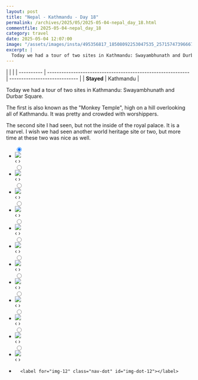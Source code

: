 ```yaml
---
layout: post
title: "Nepal - Kathmandu - Day 18"
permalink: /archives/2025/05/2025-05-04-nepal_day_18.html
commentfile: 2025-05-04-nepal_day_18
category: travel
date: 2025-05-04 12:07:00
image: "/assets/images/insta/495356817_18508092253047535_2571574739666713647_n_17978764970833312.jpg"
excerpt: |
  Today we had a tour of two sites in Kathmandu: Swayambhunath and Durbar Square.
---
```


|            |                                                              |
| ---------- | ------------------------------------------------------------ | ----------------------------- |
| **Stayed** |  Kathmandu |

Today we had a tour of two sites in Kathmandu: Swayambhunath and Durbar Square. 

The first is also known as the "Monkey Temple", high on a hill overlooking all of Kathmandu. It was pretty and crowded with worshippers. 

The second site I had seen, but not the inside of the royal palace. It is a marvel. I wish we had seen another world heritage site or two, but more time at these two was nice as well.



<ul class="slides">
    <input type="radio" name="radio-btn" id="img-1" checked="checked" />
    <li class="slide-container">
        <div class="slide">
          <a href="/assets/images/insta/495647722_18508092274047535_7816659351663951255_n_17866391277378305.jpg"><img src="/assets/images/insta/495647722_18508092274047535_7816659351663951255_n_17866391277378305.jpg" /></a>
        </div>
    <div class="nav">
      <label for="img-12" class="prev">&#x2039;</label>
      <label for="img-2" class="next">&#x203a;</label>
    </div>
    </li>
        <input type="radio" name="radio-btn" id="img-2"  />
    <li class="slide-container">
        <div class="slide">
          <a href="/assets/images/insta/495353106_18508092295047535_3994897290130799723_n_18081175345668589.jpg"><img src="/assets/images/insta/495353106_18508092295047535_3994897290130799723_n_18081175345668589.jpg" /></a>
        </div>
    <div class="nav">
      <label for="img-1" class="prev">&#x2039;</label>
      <label for="img-3" class="next">&#x203a;</label>
    </div>
    </li>
        <input type="radio" name="radio-btn" id="img-3"  />
    <li class="slide-container">
        <div class="slide">
          <a href="/assets/images/insta/495392956_18508092304047535_5515167646792955845_n_17931490715918704.jpg"><img src="/assets/images/insta/495392956_18508092304047535_5515167646792955845_n_17931490715918704.jpg" /></a>
        </div>
    <div class="nav">
      <label for="img-2" class="prev">&#x2039;</label>
      <label for="img-4" class="next">&#x203a;</label>
    </div>
    </li>
        <input type="radio" name="radio-btn" id="img-4"  />
    <li class="slide-container">
        <div class="slide">
          <a href="/assets/images/insta/495760179_18508092319047535_2462898676996475019_n_18065163649973003.jpg"><img src="/assets/images/insta/495760179_18508092319047535_2462898676996475019_n_18065163649973003.jpg" /></a>
        </div>
    <div class="nav">
      <label for="img-3" class="prev">&#x2039;</label>
      <label for="img-5" class="next">&#x203a;</label>
    </div>
    </li>
        <input type="radio" name="radio-btn" id="img-5"  />
    <li class="slide-container">
        <div class="slide">
          <a href="/assets/images/insta/495145114_18508092334047535_5367786201382025764_n_17852007312443495.jpg"><img src="/assets/images/insta/495145114_18508092334047535_5367786201382025764_n_17852007312443495.jpg" /></a>
        </div>
    <div class="nav">
      <label for="img-4" class="prev">&#x2039;</label>
      <label for="img-6" class="next">&#x203a;</label>
    </div>
    </li>
        <input type="radio" name="radio-btn" id="img-6"  />
    <li class="slide-container">
        <div class="slide">
          <a href="/assets/images/insta/495449964_18508092343047535_3962813806915849778_n_18024778508679342.jpg"><img src="/assets/images/insta/495449964_18508092343047535_3962813806915849778_n_18024778508679342.jpg" /></a>
        </div>
    <div class="nav">
      <label for="img-5" class="prev">&#x2039;</label>
      <label for="img-7" class="next">&#x203a;</label>
    </div>
    </li>
        <input type="radio" name="radio-btn" id="img-7"  />
    <li class="slide-container">
        <div class="slide">
          <a href="/assets/images/insta/495549598_18508092364047535_1172600235372302551_n_18500911885016505.jpg"><img src="/assets/images/insta/495549598_18508092364047535_1172600235372302551_n_18500911885016505.jpg" /></a>
        </div>
    <div class="nav">
      <label for="img-6" class="prev">&#x2039;</label>
      <label for="img-8" class="next">&#x203a;</label>
    </div>
    </li>
        <input type="radio" name="radio-btn" id="img-8"  />
    <li class="slide-container">
        <div class="slide">
          <a href="/assets/images/insta/495334878_18508092373047535_5580514568489111878_n_17974435406843495.jpg"><img src="/assets/images/insta/495334878_18508092373047535_5580514568489111878_n_17974435406843495.jpg" /></a>
        </div>
    <div class="nav">
      <label for="img-7" class="prev">&#x2039;</label>
      <label for="img-9" class="next">&#x203a;</label>
    </div>
    </li>
        <input type="radio" name="radio-btn" id="img-9"  />
    <li class="slide-container">
        <div class="slide">
          <a href="/assets/images/insta/496008979_18508092382047535_7645001368383730240_n_17895043320100997.jpg"><img src="/assets/images/insta/496008979_18508092382047535_7645001368383730240_n_17895043320100997.jpg" /></a>
        </div>
    <div class="nav">
      <label for="img-8" class="prev">&#x2039;</label>
      <label for="img-10" class="next">&#x203a;</label>
    </div>
    </li>
        <input type="radio" name="radio-btn" id="img-10"  />
    <li class="slide-container">
        <div class="slide">
          <a href="/assets/images/insta/495387882_18508092391047535_5052050126981966860_n_18075277378671748.jpg"><img src="/assets/images/insta/495387882_18508092391047535_5052050126981966860_n_18075277378671748.jpg" /></a>
        </div>
    <div class="nav">
      <label for="img-9" class="prev">&#x2039;</label>
      <label for="img-11" class="next">&#x203a;</label>
    </div>
    </li>
        <input type="radio" name="radio-btn" id="img-11"  />
    <li class="slide-container">
        <div class="slide">
          <a href="/assets/images/insta/495328803_18508092403047535_826747176440292915_n_17848330629460080.jpg"><img src="/assets/images/insta/495328803_18508092403047535_826747176440292915_n_17848330629460080.jpg" /></a>
        </div>
    <div class="nav">
      <label for="img-10" class="prev">&#x2039;</label>
      <label for="img-12" class="next">&#x203a;</label>
    </div>
    </li>
    <input type="radio" name="radio-btn" id="img-12" />
    <li class="slide-container">
        <div class="slide">
          <a href="/assets/images/insta/495356817_18508092253047535_2571574739666713647_n_17978764970833312.jpg"><img src="/assets/images/insta/495356817_18508092253047535_2571574739666713647_n_17978764970833312.jpg" /></a>
        </div>
    <div class="nav">
      <label for="img-11" class="prev">&#x2039;</label>
      <label for="img-1" class="next">&#x203a;</label>
    </div>
    </li>
			
<li class="nav-dots">
      <label for="img-1" class="nav-dot" id="img-dot-1"></label>
      <label for="img-2" class="nav-dot" id="img-dot-2"></label>
      <label for="img-3" class="nav-dot" id="img-dot-3"></label>
      <label for="img-4" class="nav-dot" id="img-dot-4"></label>
      <label for="img-5" class="nav-dot" id="img-dot-5"></label>
      <label for="img-6" class="nav-dot" id="img-dot-6"></label>
      <label for="img-7" class="nav-dot" id="img-dot-7"></label>
      <label for="img-8" class="nav-dot" id="img-dot-8"></label>
      <label for="img-9" class="nav-dot" id="img-dot-9"></label>
      <label for="img-10" class="nav-dot" id="img-dot-10"></label>
      <label for="img-11" class="nav-dot" id="img-dot-11"></label>

      <label for="img-12" class="nav-dot" id="img-dot-12"></label>

</li>
</ul>    